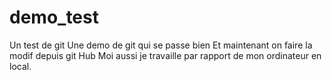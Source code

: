 # demo_test
Un test de git
Une demo de git qui se passe bien 
Et maintenant on faire la modif depuis git Hub
Moi aussi je travaille par rapport de mon ordinateur en local.
